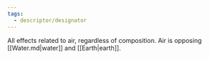 ```yaml
---
tags:
  - descriptor/designator
---
```

All effects related to air, regardless of composition. Air is opposing [[Water.md|water]] and [[Earth|earth]].